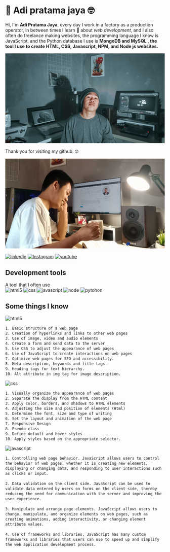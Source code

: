 # 👋 Adi pratama jaya 🤓

Hi, I'm **Adi Pratama Jaya**, every day I work in a factory as a production operator, in between times I learn 🚀 about _web development_, and I also often do freelance making websites, the programming language I know is JavaScript, and the Python database I use is **MongoDB and MySQL , the tool I use to create HTML, CSS, Javascript, NPM, and Node js websites.**

![adi pratama jaya](/apps/asset/images/profile/AdiProfile.jpg)

Thank you for visiting my github. 🤓

![adi](</apps/asset/images/profile/background_%20(1).jpg>)

[![linkedin](https://img.shields.io/badge/linkedin-0A66C2?style=for-the-badge&logo=linkedin&logoColor=white)](https://www.linkedin.com/in/adipratamajaya/)
[![Instagram](https://img.shields.io/badge/Instagram-E4405F?style=for-the-badge&logo=instagram&logoColor=white)](https://www.linkedin.com/in/adipratamajaya/)
[![youtube](https://img.shields.io/badge/YouTube-FF0000?style=for-the-badge&logo=youtube&logoColor=white)](https://www.linkedin.com/in/adipratamajaya/)

## Development tools

A tool that I often use <br>
![html5](https://img.shields.io/badge/HTML5-E34F26?style=for-the-badge&logo=html5&logoColor=white)
![css](https://img.shields.io/badge/CSS-239120?&style=for-the-badge&logo=css3&logoColor=white)
![javascript](https://img.shields.io/badge/JavaScript-F7DF1E?style=for-the-badge&logo=javascript&logoColor=black)
![node](https://img.shields.io/badge/Node.js-43853D?style=for-the-badge&logo=node.js&logoColor=white)
![pytohon](https://img.shields.io/badge/Python-14354C?style=for-the-badge&logo=python&logoColor=white)

## Some things I know

![html5](https://img.shields.io/badge/HTML5-E34F26?style=for-the-badge&logo=html5&logoColor=white)

```
1. Basic structure of a web page
2. Creation of hyperlinks and links to other web pages
3. Use of image, video and audio elements
4. Create a form and send data to the server
5. Use CSS to adjust the appearance of web pages
6. Use of JavaScript to create interactions on web pages
7. Optimize web pages for SEO and accessibility.
8. Meta description, keywords and title tags.
9. Heading tags for text hierarchy.
10. Alt attribute in img tag for image description.
```

![css](https://img.shields.io/badge/CSS-239120?&style=for-the-badge&logo=css3&logoColor=white)

```
1. Visually organize the appearance of web pages
2. Separate the display from the HTML content
3. Apply color, borders, and shadows to HTML elements
4. Adjusting the size and position of elements (Html)
5. Determine the font, size and type of writing
6. Set the layout and animation of the web page
7. Responsive Design
8. Pseudo-class
9. Define default and hover styles
10. Apply styles based on the appropriate selector.
```

![javascript](https://img.shields.io/badge/JavaScript-F7DF1E?style=for-the-badge&logo=javascript&logoColor=black)

```
1. Controlling web page behavior. JavaScript allows users to control the behavior of web pages, whether it is creating new elements, displaying or changing data, and responding to user interactions such as clicks or input.

2. Data validation on the client side. JavaScript can be used to validate data entered by users on forms on the client side, thereby reducing the need for communication with the server and improving the user experience.

3. Manipulate and arrange page elements. JavaScript allows users to change, manipulate, and organize elements on web pages, such as creating animations, adding interactivity, or changing element attribute values.

4. Use of frameworks and libraries. JavaScript has many custom frameworks and libraries that users can use to speed up and simplify the web application development process.
```
